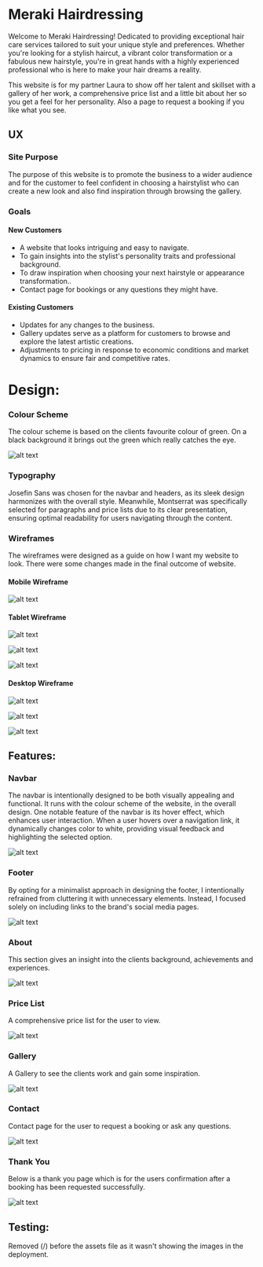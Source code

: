 # Meraki Hairdressing

Welcome to Meraki Hairdressing! Dedicated to providing exceptional hair care services tailored to suit your unique style and preferences. Whether you're looking for a stylish haircut, a vibrant color transformation or a fabulous new hairstyle, you're in great hands with a highly experienced professional who is here to make your hair dreams a reality.

This website is for my partner Laura to show off her talent and skillset with a gallery of her work, a comprehensive price list and a little bit about her so you get a feel for her personality. Also a page to request a booking if you like what you see.



## UX

### Site Purpose

The purpose of this website is to promote the business to a wider audience and for the customer to feel confident in choosing a hairstylist who can create a new look and also find inspiration through browsing the gallery.

### Goals

#### New Customers

* A website that looks intriguing and easy to navigate.
* To gain insights into the stylist's personality traits and professional background.
* To draw inspiration when choosing your next hairstyle or appearance transformation..
* Contact page for bookings or any questions they might have.

#### Existing Customers

* Updates for any changes to the business.
* Gallery updates serve as a platform for customers to browse and explore the latest artistic creations.
* Adjustments to pricing in response to economic conditions and market dynamics to ensure fair and competitive rates.


# Design:

### Colour Scheme

The colour scheme is based on the clients favourite colour of green. On a black background it brings out the green which really catches the eye.

![alt text](assets/images/colour.jpg)

### Typography

Josefin Sans was chosen for the navbar and headers, as its sleek design harmonizes with the overall style. Meanwhile, Montserrat was specifically selected for paragraphs and price lists due to its clear presentation, ensuring optimal readability for users navigating through the content.

### Wireframes

The wireframes were designed as a guide on how I want my website to look. There were some changes made in the final outcome of website.

#### Mobile Wireframe

![alt text](<assets/images/Mobile wireframe.png>)

#### Tablet Wireframe

![alt text](<assets/images/Tablet 1.png>)

![alt text](<assets/images/Tablet 2.png>)

![alt text](<assets/images/Tablet 3.png>)

#### Desktop Wireframe

![alt text](<assets/images/Desktop 1.png>)

![alt text](<assets/images/Desktop 2.png>)

![alt text](<assets/images/Desktop 3.png>)

## Features:

### Navbar

The navbar is intentionally designed to be both visually appealing and functional. It runs with the colour scheme of the website, in the overall design. One notable feature of the navbar is its hover effect, which enhances user interaction. When a user hovers over a navigation link, it dynamically changes color to white, providing visual feedback and highlighting the selected option. 

![alt text](assets/images/navbar.jpg)

### Footer

By opting for a minimalist approach in designing the footer, I intentionally refrained from cluttering it with unnecessary elements. Instead, I focused solely on including links to the brand's social media pages.

![alt text](assets/images/footer.jpg)

### About

This section gives an insight into the clients background, achievements and experiences. 

![alt text](assets/images/About.jpg)

### Price List

A comprehensive price list for the user to view.

![alt text](<assets/images/Price List.jpg>)

### Gallery

A Gallery to see the clients work and gain some inspiration.

![alt text](<assets/images/Gallery images.jpg>)

### Contact

Contact page for the user to request a booking or ask any questions.

![alt text](Contact.jpg)

### Thank You

Below is a thank you page which is for the users confirmation after a booking has been requested successfully.

![alt text](<assets/images/Thank you.jpg>)

## Testing:

Removed (/) before the assets file as it wasn't showing the images in the deployment.